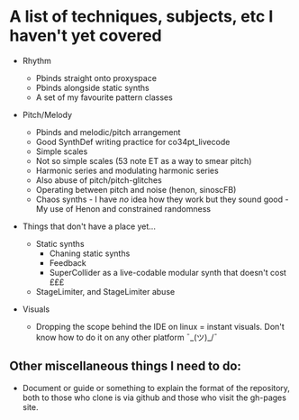 # A list of techniques, subjects, etc I haven't yet covered

- Rhythm
    - Pbinds straight onto proxyspace
    - Pbinds alongside static synths
    - A set of my favourite pattern classes

- Pitch/Melody
    - Pbinds and melodic/pitch arrangement
    - Good SynthDef writing practice for co34pt_livecode
    - Simple scales
	- Not so simple scales (53 note ET as a way to smear pitch)
	- Harmonic series and modulating harmonic series
    - Also abuse of pitch/pitch-glitches
	- Operating between pitch and noise (henon, sinoscFB)
    - Chaos synths
            - I have _no_ idea how they work but they sound good
            - My use of Henon and constrained randomness

- Things that don't have a place yet...
    - Static synths
        - Chaning static synths
        - Feedback
        - SuperCollider as a live-codable modular synth that doesn't cost £££
    -  StageLimiter, and StageLimiter abuse

-  Visuals
    - Dropping the scope behind the IDE on linux = instant visuals. Don't know how to do it on any other platform ¯\_(ツ)_/¯

## Other miscellaneous things I need to do:

- Document or guide or something to explain the format of the repository, both to those who clone is via github and those who visit the gh-pages site.
